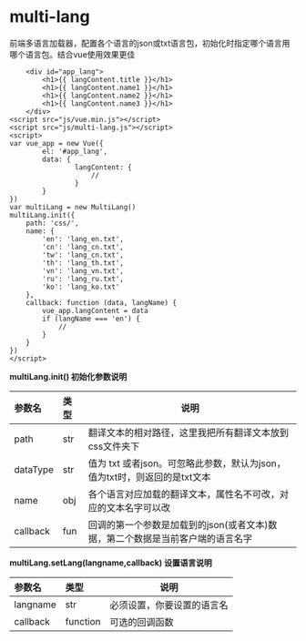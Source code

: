# multi-lang
前端多语言加载器，配置各个语言的json或txt语言包，初始化时指定哪个语言用哪个语言包。结合vue使用效果更佳


``` 
    <div id="app_lang">
        <h1>{{ langContent.title }}</h1>
        <h1>{{ langContent.name1 }}</h1>
        <h1>{{ langContent.name2 }}</h1>
        <h1>{{ langContent.name3 }}</h1>
    </div>
<script src="js/vue.min.js"></script>
<script src="js/multi-lang.js"></script>
<script>
var vue_app = new Vue({
        el: '#app_lang',
        data: {
                langContent: {
                    //
                }
        }
})
var multiLang = new MultiLang()
multiLang.init({
    path: 'css/',
    name: {
        'en': 'lang_en.txt',
        'cn': 'lang_cn.txt',
        'tw': 'lang_cn.txt',
        'th': 'lang_th.txt',
        'vn': 'lang_vn.txt',
        'ru': 'lang_ru.txt',
        'ko': 'lang_ko.txt'
    },
    callback: function (data, langName) {
        vue_app.langContent = data
        if (langName === 'en') {
            //
        }
    }
})
</script>
```

**multiLang.init() 初始化参数说明** 

|参数名|类型|说明|
|:-----   |:-----|-----                           |
|path     |str   |翻译文本的相对路径，这里我把所有翻译文本放到css文件夹下  |
|dataType |str   |值为 txt 或者json。可忽略此参数，默认为json，值为txt时，则返回的是txt文本  |
|name     |obj   |各个语言对应加载的翻译文本，属性名不可改，对应的文本名字可以改  |
|callback |fun   |回调的第一个参数是加载到的json(或者文本)数据，第二个数据是当前客户端的语言名字  |
 
 **multiLang.setLang(langname,callback) 设置语言说明** 
 
 |参数名|类型|说明|
|:-----   |:-----|-----                           |
|langname     |str   |必须设置，你要设置的语言名  |
|callback     |function   |可选的回调函数  |
